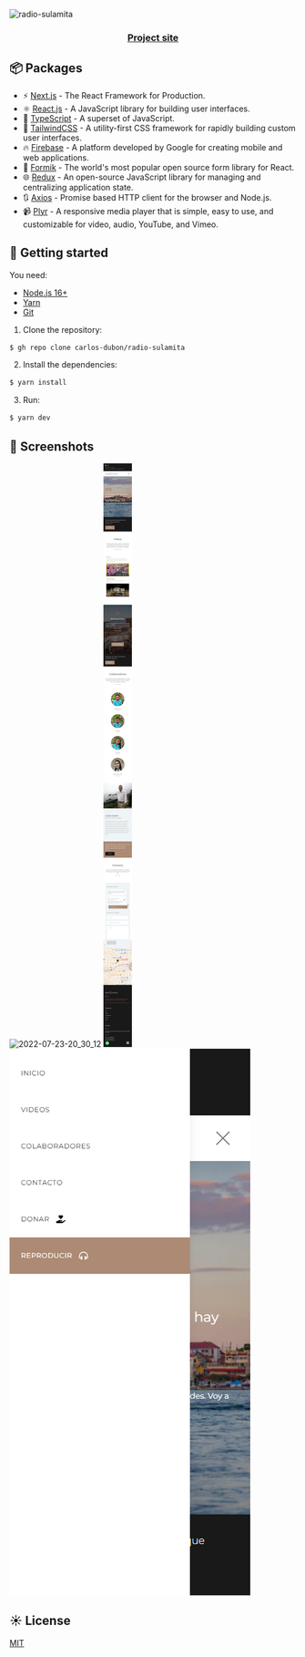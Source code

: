 ![radio-sulamita](https://socialify.git.ci/carlos-dubon/radio-sulamita/image?description=1&font=Raleway&forks=1&language=1&logo=https%3A%2F%2Fraw.githubusercontent.com%2Fcarlos-dubon%2Fradio-sulamita%2Fad2d9deaeeaa9fae8a5565682d81bbf3e6b07455%2Fpublic%2Fisotype.svg&name=1&owner=1&pattern=Brick%20Wall&pulls=1&stargazers=1&theme=Light)

<h3 align="center">
   <a href="https://radiosulamita.org/" >
 Project site
  </a>
</h3>

## 📦 Packages

- ⚡️ [Next.js](https://nextjs.org/) - The React Framework for Production.
- ⚛️ [React.js](https://reactjs.org/) - A JavaScript library for building user interfaces.
- 💙 [TypeScript](https://www.typescriptlang.org/) - A superset of JavaScript.
- 🍃 [TailwindCSS](https://tailwindcss.com/) - A utility-first CSS framework for rapidly building custom user interfaces.
- 🔥 [Firebase](https://firebase.google.com) - A platform developed by Google for creating mobile and web applications.
- 📝 [Formik](https://formik.org/) - The world's most popular open source form library for React.
- 🌐 [Redux](https://redux.js.org/) - An open-source JavaScript library for managing and centralizing application state.
- 🔃 [Axios](https://redux.js.org/) - Promise based HTTP client for the browser and Node.js.
- 📹 [Plyr](https://www.npmjs.com/package/plyr-react) - A responsive media player that is simple, easy to use, and customizable for video, audio, YouTube, and Vimeo.

## 🚀 Getting started

You need:

- [Node.js 16+](https://nodejs.org/en/)
- [Yarn](https://yarnpkg.com/)
- [Git](https://git-scm.com/book/en/v2/Getting-Started-Installing-Git)

1. Clone the repository:

```bash
$ gh repo clone carlos-dubon/radio-sulamita
```

2. Install the dependencies:

```bash
$ yarn install
```

3. Run:

```bash
$ yarn dev
```

## 📸 Screenshots

![2022-07-23-20_30_12](.github/readme/2022-07-23-20_30_12.png)
![2022-07-23-20_33_34](.github/readme/2022-07-23-20_33_34.png)
![image_1](.github/readme/image_1.png)

## ☀️ License

[MIT](./LICENSE)
